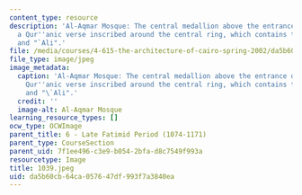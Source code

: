 ```yaml
---
content_type: resource
description: 'Al-Aqmar Mosque: The central medallion above the entrance door with
  a Qur''anic verse inscribed around the central ring, which contains the words "Muhammad"
  and "`Ali".'
file: /media/courses/4-615-the-architecture-of-cairo-spring-2002/da5b60cb64ca057647df993f7a3840ea_1039.jpeg
file_type: image/jpeg
image_metadata:
  caption: 'Al-Aqmar Mosque: The central medallion above the entrance door with a
    Qur''anic verse inscribed around the central ring, which contains the words "Muhammad"
    and "\`Ali".'
  credit: ''
  image-alt: Al-Aqmar Mosque
learning_resource_types: []
ocw_type: OCWImage
parent_title: 6 - Late Fatimid Period (1074-1171)
parent_type: CourseSection
parent_uid: 7f1ee496-c3e9-b054-2bfa-d8c7549f993a
resourcetype: Image
title: 1039.jpeg
uid: da5b60cb-64ca-0576-47df-993f7a3840ea
---
```

